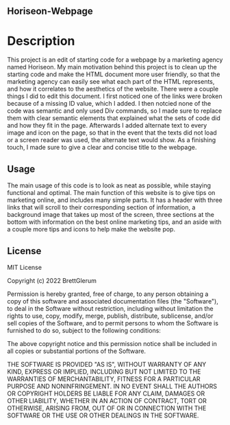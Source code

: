 ## Horiseon-Webpage

# Description

This project is an edit of starting code for a webpage by a marketing agency named Horiseon. My main motivation behind this project is to clean up the starting code and make the HTML document more user friendly, so that the marketing agency can easily see what each part of the HTML represents, and how it correlates to the aesthetics of the website. There were a couple things I did to edit this document. I first noticed one of the links were broken because of a missing ID value, which I added. I then notcied none of the code was semantic and only used Div commands, so I made sure to replace them with clear semantic elements that explained what the sets of code did and how they fit in the page. Afterwards I added alternate text to every image and icon on the page, so that in the event that the texts did not load or a screen reader was used, the alternate text would show. As a finishing touch, I made sure to give a clear and concise title to the webpage. 

## Usage

The main usage of this code is to look as neat as possible, while staying functional and optimal. The main function of this website is to give tips on marketing online, and includes many simple parts. It has a header with three links that will scroll to their corresponding section of information, a background image that takes up most of the screen, three sections at the bottom with information on the best online marketing tips, and an aside with a couple more tips and icons to help make the website pop.

## License

MIT License

Copyright (c) 2022 BrettGlerum

Permission is hereby granted, free of charge, to any person obtaining a copy
of this software and associated documentation files (the "Software"), to deal
in the Software without restriction, including without limitation the rights
to use, copy, modify, merge, publish, distribute, sublicense, and/or sell
copies of the Software, and to permit persons to whom the Software is
furnished to do so, subject to the following conditions:

The above copyright notice and this permission notice shall be included in all
copies or substantial portions of the Software.

THE SOFTWARE IS PROVIDED "AS IS", WITHOUT WARRANTY OF ANY KIND, EXPRESS OR
IMPLIED, INCLUDING BUT NOT LIMITED TO THE WARRANTIES OF MERCHANTABILITY,
FITNESS FOR A PARTICULAR PURPOSE AND NONINFRINGEMENT. IN NO EVENT SHALL THE
AUTHORS OR COPYRIGHT HOLDERS BE LIABLE FOR ANY CLAIM, DAMAGES OR OTHER
LIABILITY, WHETHER IN AN ACTION OF CONTRACT, TORT OR OTHERWISE, ARISING FROM,
OUT OF OR IN CONNECTION WITH THE SOFTWARE OR THE USE OR OTHER DEALINGS IN THE
SOFTWARE.
